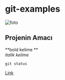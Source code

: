 # git-examples

![foto](https://cdn.pixabay.com/photo/2021/08/25/20/42/field-6574455__480.jpg)

## Projenin Amacı
**bold kelime ** <br/>
*italik kelime*

`git status`

[Link](https://www.google.com/)
